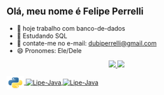 ## Olá, meu nome é Felipe Perrelli


- 🔭 hoje trabalho com banco-de-dados
- 🌱 Estudando SQL
- 📩 contate-me no e-mail: dubiperrelli@gmail.com
- 😄 Pronomes: Ele/Dele


<div align="center">
  <a href="https://github.com/Felipe-Perrelli">
  <img height="180em" src="https://github-readme-stats.vercel.app/api?username=Felipe-Perrelli&show_icons=false&theme=tokyonight&include_all_commits=true&count_private=true"/>
  <img height="140em" src="https://github-readme-stats.vercel.app/api/top-langs/?username=Felipe-Perrelli&layout=compact&langs_count=7&theme=tokyonight"/>
</div>
  
<div style="display: inline_block"><br>
  <img align="center" alt="Lipe-Python" height="30" width="40" src="https://raw.githubusercontent.com/devicons/devicon/master/icons/python/python-original.svg">
  <img align="center" alt="Lipe-Java" height="30" width="40" src="https://cdn.jsdelivr.net/gh/devicons/devicon/icons/java/java-original.svg" />
  <img align="center" alt="Lipe-Java" height="30" width="40" src="https://cdn.jsdelivr.net/gh/devicons/devicon/icons/figma/figma-original.svg" />
</div> 
  
  
  
